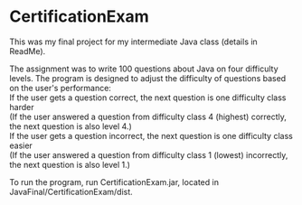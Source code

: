 # CertificationExam
This was my final project for my intermediate Java class (details in ReadMe). 

The assignment was to write 100 questions about Java on four difficulty levels. 
The program is designed to adjust the difficulty of questions based on the user's performance:          
    If the user gets a question correct, the next question is one difficulty class harder       
      (If the user answered a question from difficulty class 4 (highest) correctly, the next question is also level 4.)       
    If the user gets a question incorrect, the next question is one difficulty class easier       
      (If the user answered a question from difficulty class 1 (lowest) incorrectly, the next question is also level 1.)       
        
To run the program, run CertificationExam.jar, located in JavaFinal/CertificationExam/dist.
